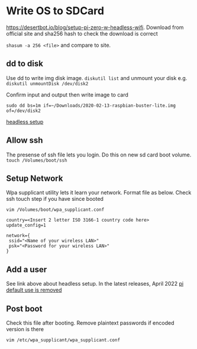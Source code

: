 # Write OS to SDCard
https://desertbot.io/blog/setup-pi-zero-w-headless-wifi. Download from official site and sha256 hash to check the download is correct

`shasum -a 256 <file>` and compare to site.

## dd to disk
Use dd to write img disk image. `diskutil list` and unmount your disk e.g. `diskutil unmountDisk /dev/disk2`

Confirm input and output then write image to card

`sudo dd bs=1m if=~/Downloads/2020-02-13-raspbian-buster-lite.img of=/dev/disk2`

[headless setup](https://www.raspberrypi.com/documentation/computers/configuration.html#setting-up-a-headless-raspberry-pi)

## Allow ssh
The presense of ssh file lets you login. Do this on new sd card boot volume. `touch /Volumes/boot/ssh`

## Setup Network
Wpa supplicant utility lets it learn your network. Format file as below. Check ssh touch step if you have since booted

`vim /Volumes/boot/wpa_supplicant.conf`

```ctrl_interface=DIR=/var/run/wpa_supplicant GROUP=netdev
country=<Insert 2 letter ISO 3166-1 country code here>
update_config=1

network={
 ssid="<Name of your wireless LAN>"
 psk="<Password for your wireless LAN>"
}
```
## Add a user
See link above about headless setup. In the latest releases, April 2022 [pi default use is removed](https://www.raspberrypi.com/news/raspberry-pi-bullseye-update-april-2022/)

## Post boot
Check this file after booting. Remove plaintext passwords if encoded version is there

`vim /etc/wpa_supplicant/wpa_supplicant.conf`
